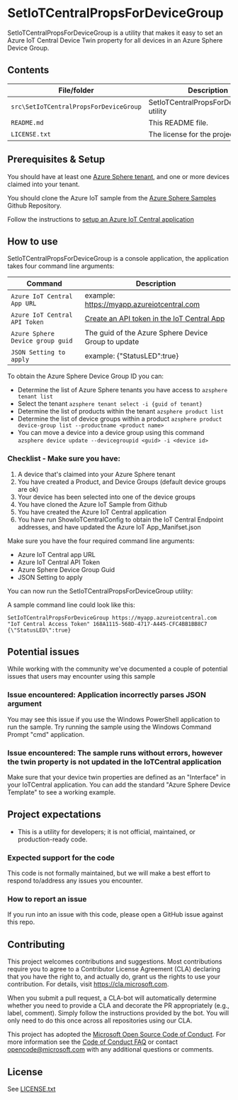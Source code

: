 # SetIoTCentralPropsForDeviceGroup

SetIoTCentralPropsForDeviceGroup is a utility that makes it easy to set an Azure IoT Central Device Twin property for all devices in an Azure Sphere Device Group.

## Contents

| File/folder | Description |
|-------------|-------------|
| `src\SetIoTCentralPropsForDeviceGroup`       | SetIoTCentralPropsForDeviceGroup utility |
| `README.md` | This README file. |
| `LICENSE.txt`   | The license for the project. |

## Prerequisites & Setup

You should have at least one [Azure Sphere tenant](https://docs.microsoft.com/en-us/azure-sphere/deployment/create-tenant), and one or more devices claimed into your tenant.

You should clone the Azure IoT sample from the [Azure Sphere Samples](https://github.com/Azure/azure-sphere-samples) Github Repository.

Follow the instructions to [setup an Azure IoT Central application](https://github.com/Azure/azure-sphere-samples/blob/master/Samples/AzureIoT/IoTCentral.md)

## How to use

SetIoTCentralPropsForDeviceGroup is a console application, the application takes four command line arguments: 

| Command | Description |
|-------------|-------------|
| `Azure IoT Central App URL`       | example: https://myapp.azureiotcentral.com |
| `Azure IoT Central API Token` | [Create an API token in the IoT Central App](https://docs.microsoft.com/en-us/azure/iot-central/core/overview-iot-central-tour#administration) |
| `Azure Sphere Device group guid`   | The guid of the Azure Sphere Device Group to update |
| `JSON Setting to apply`       | example: {"StatusLED":true} |

To obtain the Azure Sphere Device Group ID you can:
* Determine the list of Azure Sphere tenants you have access to `azsphere tenant list`
* Select the tenant `azsphere tenant select -i {guid of tenant}`
* Determine the list of products within the tenant `azsphere product list`
* Determine the list of device groups within a product `azsphere product device-group list --productname <product name>`
* You can move a device into a device group using this command `azsphere device update --devicegroupid <guid> -i <device id>`

### Checklist - Make sure you have:
1. A device that's claimed into your Azure Sphere tenant
2. You have created a Product, and Device Groups (default device groups are ok)
3. Your device has been selected into one of the device groups
4. You have cloned the Azure IoT Sample from Github
5. You have created the Azure IoT Central application
6. You have run ShowIoTCentralConfig to obtain the IoT Central Endpoint addresses, and have updated the Azure IoT App_Manifset.json

Make sure you have the four required command line arguments:
* Azure IoT Central app URL
* Azure IoT Central API Token
* Azure Sphere Device Group Guid
* JSON Setting to apply

You can now run the SetIoTCentralPropsForDeviceGroup utility:

A sample command line could look like this:

`SetIoTCentralPropsForDeviceGroup https://myapp.azureiotcentral.com "IoT Central Access Token" 168A1115-568D-4717-A445-CFC4BB1BB8C7 {\"StatusLED\":true}` 

## Potential issues

While working with the community we've documented a couple of potential issues that users may encounter using this sample 

### Issue encountered: Application incorrectly parses JSON argument

You may see this issue if you use the Windows PowerShell application to run the sample.  Try running the sample using the Windows Command Prompt "cmd" application.

### Issue encountered: The sample runs without errors, however the twin property is not updated in the IoTCentral application

Make sure that your device twin properties are defined as an "Interface" in your IoTCentral application.  You can add the standard "Azure Sphere Device Template" to see a working example.

## Project expectations

* This is a utility for developers; it is not official, maintained, or production-ready code.

### Expected support for the code

This code is not formally maintained, but we will make a best effort to respond to/address any issues you encounter.

### How to report an issue

If you run into an issue with this code, please open a GitHub issue against this repo.

## Contributing

This project welcomes contributions and suggestions. Most contributions require you to
agree to a Contributor License Agreement (CLA) declaring that you have the right to,
and actually do, grant us the rights to use your contribution. For details, visit
https://cla.microsoft.com.

When you submit a pull request, a CLA-bot will automatically determine whether you need
to provide a CLA and decorate the PR appropriately (e.g., label, comment). Simply follow the
instructions provided by the bot. You will only need to do this once across all repositories using our CLA.

This project has adopted the [Microsoft Open Source Code of Conduct](https://opensource.microsoft.com/codeofconduct/).
For more information see the [Code of Conduct FAQ](https://opensource.microsoft.com/codeofconduct/faq/)
or contact [opencode@microsoft.com](mailto:opencode@microsoft.com) with any additional questions or comments.

## License

See [LICENSE.txt](./LICENSE.txt)
